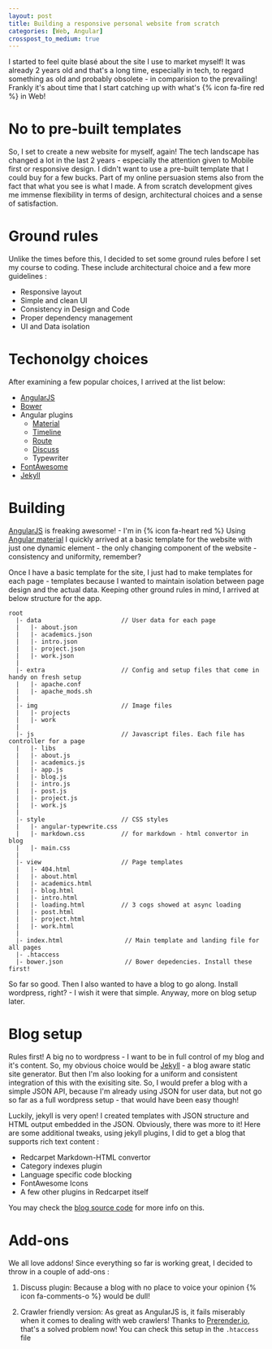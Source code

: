 ```yaml
---
layout: post
title: Building a responsive personal website from scratch
categories: [Web, Angular]
crosspost_to_medium: true
---
```


I started to feel quite blasé about the site I use to market myself! It was already 2 years old and that's a long time, especially in tech, to regard something as old and probably obsolete - in comparision to the prevailing! Frankly it's about time that I start catching up with what's {% icon fa-fire red %} in Web!

No to pre-built templates
============
So, I set to create a new website for myself, again! The tech landscape has changed a lot in the last 2 years - especially the attention given to Mobile first or responsive design. I didn't want to use a pre-built template that I could buy for a few bucks. Part of my online persuasion stems also from the fact that what you see is what I made. A from scratch development gives me immense flexibility in terms of design, architectural choices and a sense of satisfaction.

Ground rules
============
Unlike the times before this, I decided to set some ground rules before I set my course to coding. These include architectural choice and a few more guidelines : 

 - Responsive layout
 - Simple and clean UI
 - Consistency in Design and Code
 - Proper dependency management
 - UI and Data isolation

Techonolgy choices
============
After examining a few popular choices, I arrived at the list below:

 - [AngularJS][angular]
 - [Bower][bower]
 - Angular plugins
   - [Material][ang-md]
   - [Timeline][ang-tl]
   - [Route][ang-route]
   - [Discuss][discuss]
   - Typewriter
 - [FontAwesome][fa]
 - [Jekyll][jekyll]

Building 
============
[AngularJS][angular] is freaking awesome! - I'm in {% icon fa-heart red %} Using [Angular material][ang-md] I quickly arrived at a basic template for the website with just one dynamic element - the only changing component of the website - consistency and uniformity, remember? 

Once I have a basic template for the site, I just had to make templates for each page - templates because I wanted to maintain isolation between page design and the actual data. Keeping other ground rules in mind, I arrived at below structure for the app.

```
root
  |- data                      // User data for each page
  |   |- about.json
  |   |- academics.json
  |   |- intro.json
  |   |- project.json
  |   |- work.json
  |
  |- extra                     // Config and setup files that come in handy on fresh setup
  |   |- apache.conf
  |   |- apache_mods.sh
  |
  |- img                       // Image files
  |   |- projects
  |   |- work
  |
  |- js                        // Javascript files. Each file has controller for a page 
  |   |- libs
  |   |- about.js
  |   |- academics.js
  |   |- app.js
  |   |- blog.js
  |   |- intro.js
  |   |- post.js
  |   |- project.js
  |   |- work.js
  |
  |- style                     // CSS styles 
  |   |- angular-typewrite.css
  |   |- markdown.css          // for markdown - html convertor in blog
  |   |- main.css
  |
  |- view                      // Page templates
  |   |- 404.html
  |   |- about.html
  |   |- academics.html
  |   |- blog.html
  |   |- intro.html
  |   |- loading.html          // 3 cogs showed at async loading
  |   |- post.html
  |   |- project.html
  |   |- work.html 
  |
  |- index.html                 // Main template and landing file for all pages
  |- .htaccess
  |- bower.json                 // Bower depedencies. Install these first!
```

So far so good. Then I also wanted to have a blog to go along. Install wordpress, right? - I wish it were that simple. Anyway, more on blog setup later.

Blog setup
============
Rules first! A big no to wordpress - I want to be in full control of my blog and it's content. So, my obvious choice would be [Jekyll][jekyll] - a blog aware static site generator. But then I'm also looking for a uniform and consistent integration of this with the exisiting site. So, I would prefer a blog with a simple JSON API, because I'm already using JSON for user data, but not go so far as a full wordpress setup - that would have been easy though! 

Luckily, jekyll is very open! I created templates with JSON structure and HTML output embedded in the JSON. Obviously, there was more to it! Here are some additional tweaks, using jekyll plugins, I did to get a blog that supports rich text content :

 - Redcarpet Markdown-HTML convertor
 - Category indexes plugin
 - Language specific code blocking
 - FontAwesome Icons
 - A few other plugins in Redcarpet itself

You may check the [blog source code][blog-src] for more info on this.


Add-ons
============
We all love addons! Since everything so far is working great, I decided to throw in a couple of add-ons :

 1. Discuss plugin:
    Because a blog with no place to voice your opinion {% icon fa-comments-o %} would be dull!

 2. Crawler friendly version:
    As great as AngularJS is, it fails miserably when it comes to dealing with web crawlers! Thanks to [Prerender.io][prerender], that's a solved problem now! You can check this setup in the ```.htaccess``` file

[angular]: https://angularjs.org/
[ang-md]: https://material.angularjs.org/
[bower]: http://bower.io/
[ang-tl]: https://github.com/rpocklin/angular-timeline
[ang-route]: https://docs.angularjs.org/api/ngRoute/service/$route
[discuss]: https://github.com/michaelbromley/angularUtils/tree/master/src/directives/disqus
[fa]: https://fortawesome.github.io/Font-Awesome/
[jekyll]: https://jekyllrb.com/
[blog-src]: https://github.com/praveendath92/blog.pkp.io
[prerender]: https://prerender.io/
